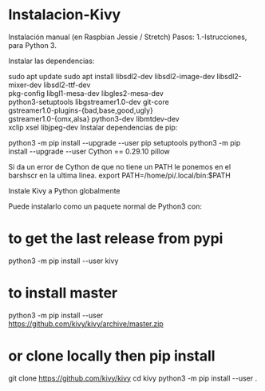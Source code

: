 # Instalacion-Kivy
 Instalación manual (en Raspbian Jessie / Stretch) 
Pasos:
  1.-Istrucciones, para Python 3.

Instalar las dependencias:

sudo apt update
sudo apt install libsdl2-dev libsdl2-image-dev libsdl2-mixer-dev libsdl2-ttf-dev \
   pkg-config libgl1-mesa-dev libgles2-mesa-dev \
   python3-setuptools libgstreamer1.0-dev git-core \
   gstreamer1.0-plugins-{bad,base,good,ugly} \
   gstreamer1.0-{omx,alsa} python3-dev libmtdev-dev \
   xclip xsel libjpeg-dev
Instalar dependencias de pip:

python3 -m pip install --upgrade --user pip setuptools
python3 -m pip install --upgrade --user Cython == 0.29.10 pillow

Si da un error de Cython de que no tiene un PATH le ponemos en el barshscr en la ultima linea.
export PATH=/home/pi/.local/bin:$PATH 

Instale Kivy a Python globalmente

Puede instalarlo como un paquete normal de Python3 con:

# to get the last release from pypi
  python3 -m pip install --user kivy

# to install master
  python3 -m pip install --user https://github.com/kivy/kivy/archive/master.zip

# or clone locally then pip install
  git clone https://github.com/kivy/kivy
  cd kivy
  python3 -m pip install --user .
